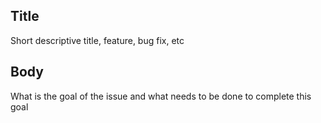 ## Title

Short descriptive title, feature, bug fix, etc

## Body

What is the goal of the issue and what needs to be done to complete this goal
